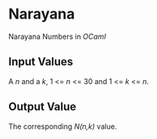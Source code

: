 # Narayana
Narayana Numbers in *OCaml*

## Input Values

A *n* and a *k*, 1 <= *n* <= 30 and 1 <= *k* <= *n*.

## Output Value

The corresponding *N(n,k)* value.
